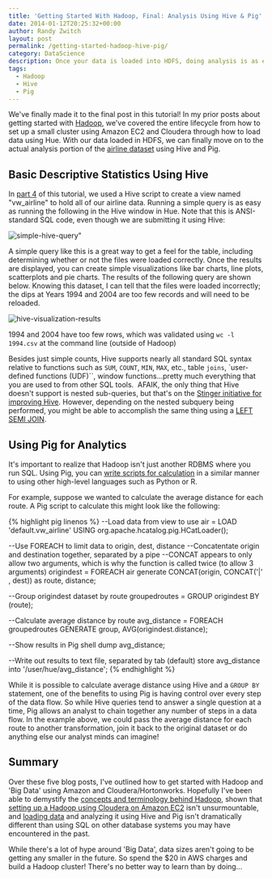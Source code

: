 ```yaml
---
title: 'Getting Started With Hadoop, Final: Analysis Using Hive & Pig'
date: 2014-01-12T20:25:32+00:00
author: Randy Zwitch
layout: post
permalink: /getting-started-hadoop-hive-pig/
category: DataScience
description: Once your data is loaded into HDFS, doing analysis is as easy as using SQL by submitting Hive and Pig commands using the Hue interface.
tags:
  - Hadoop
  - Hive
  - Pig
---
```

We've finally made it to the final post in this tutorial! In my prior posts about getting started with <a title="Hadoop posts" href="http://randyzwitch.com/tags/#hadoop" target="_blank">Hadoop</a>, we've covered the entire lifecycle from how to set up a small cluster using Amazon EC2 and Cloudera through how to load data using Hue. With our data loaded in HDFS, we can finally move on to the actual analysis portion of the <a title="Airline dataset" href="http://stat-computing.org/dataexpo/2009/the-data.html" target="_blank">airline dataset</a> using Hive and Pig.

## Basic Descriptive Statistics Using Hive

In <a title="Getting Started with Hadoop Part 4" href="http://randyzwitch.com/hadoop-creating-tables-hive/" target="_blank">part 4</a> of this tutorial, we used a Hive script to create a view named "vw_airline" to hold all of our airline data. Running a simple query is as easy as running the following in the Hive window in Hue. Note that this is ANSI-standard SQL code, even though we are submitting it using Hive:

![simple-hive-query"](/wp-content/uploads/2013/11/simple-hive-query.png)

A simple query like this is a great way to get a feel for the table, including determining whether or not the files were loaded correctly. Once the results are displayed, you can create simple visualizations like bar charts, line plots, scatterplots and pie charts. The results of the following query are shown below. Knowing this dataset, I can tell that the files were loaded incorrectly; the dips at Years 1994 and 2004 are too few records and will need to be reloaded.

![hive-visualization-results](/wp-content/uploads/2013/11/hive-visualization-results.png)

1994 and 2004 have too few rows, which was validated using `wc -l 1994.csv` at the command line (outside of Hadoop)

Besides just simple counts, Hive supports nearly all standard SQL syntax relative to functions such as `SUM`, `COUNT`, `MIN`, `MAX`, etc., table `joins`, `user-defined functions (UDF)``, window functions...pretty much everything that you are used to from other SQL tools.  AFAIK, the only thing that Hive doesn't support is nested sub-queries, but that's on the <a title="Hortonworks Stinger Initiative" href="http://hortonworks.com/labs/stinger/" target="_blank">Stinger initiative for improving Hive</a>. However, depending on the nested subquery being performed, you might be able to accomplish the same thing using a <a title="Hive LEFT SEMI JOIN" href="https://cwiki.apache.org/confluence/display/Hive/LanguageManual+Joins#LanguageManualJoins-Examples" target="_blank">LEFT SEMI JOIN</a>.

## Using Pig for Analytics

It's important to realize that Hadoop isn't just another RDBMS where you run SQL. Using Pig, you can <a title="Pig syntax basics" href="http://pig.apache.org/docs/r0.12.0/start.html#data-work-with" target="_blank">write scripts for calculation</a> in a similar manner to using other high-level languages such as Python or R.

For example, suppose we wanted to calculate the average distance for each route. A Pig script to calculate this might look like the following:

{% highlight pig linenos %}
--Load data from view to use
air = LOAD 'default.vw_airline' USING org.apache.hcatalog.pig.HCatLoader();

--Use FOREACH to limit data to origin, dest, distance
--Concatentate origin and destination together, separated by a pipe
--CONCAT appears to only allow two arguments, which is why the function is called twice (to allow 3 arguments)
origindest = FOREACH air generate CONCAT(origin, CONCAT('|' , dest)) as route, distance;

--Group origindest dataset by route
groupedroutes = GROUP origindest BY (route);

--Calculate average distance by route
avg_distance = FOREACH groupedroutes GENERATE group, AVG(origindest.distance);

--Show results in Pig shell
dump avg_distance;

--Write out results to text file, separated by tab (default)
store avg_distance into '/user/hue/avg_distance';
{% endhighlight %}

While it is possible to calculate average distance using Hive and a `GROUP BY` statement, one of the benefits to using Pig is having control over every step of the data flow. So while Hive queries tend to answer a single question at a time, Pig allows an analyst to chain together any number of steps in a data flow. In the example above, we could pass the average distance for each route to another transformation, join it back to the original dataset or do anything else our analyst minds can imagine!

## Summary

Over these five blog posts, I've outlined how to get started with Hadoop and 'Big Data' using Amazon and Cloudera/Hortonworks. Hopefully I've been able to demystify the <a title="Hadoop concepts" href="http://randyzwitch.com/big-data-hadoop-amazon-ec2-cloudera-part-1/" target="_blank">concepts and terminology behind Hadoop</a>, shown that <a title="Hadoop on Amazon EC2 using Cloudera" href="http://randyzwitch.com/big-data-hadoop-amazon-ec2-cloudera-part-2/" target="_blank">setting up a Hadoop using Cloudera on Amazon EC2</a> isn't unsurmountable, and <a title="Loading data into Hadoop HDFS" href="http://randyzwitch.com/uploading-data-hadoop-amazon-ec2-cloudera-part-3/" target="_blank">loading data</a> and analyzing it using Hive and Pig isn't dramatically different than using SQL on other database systems you may have encountered in the past.

While there's a lot of hype around 'Big Data', data sizes aren't going to be getting any smaller in the future. So spend the $20 in AWS charges and build a Hadoop cluster! There's no better way to learn than by doing...
